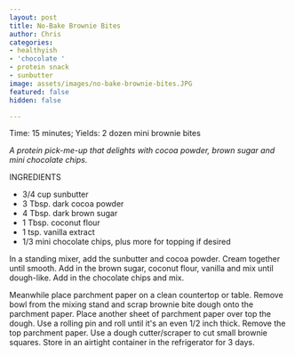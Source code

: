 ```yaml
---
layout: post
title: No-Bake Brownie Bites
author: Chris
categories:
- healthyish
- 'chocolate '
- protein snack
- sunbutter
image: assets/images/no-bake-brownie-bites.JPG
featured: false
hidden: false

---
```

Time: 15 minutes; Yields: 2 dozen mini brownie bites

_A protein pick-me-up that delights with cocoa powder, brown sugar and mini chocolate chips._

INGREDIENTS

* 3/4 cup sunbutter
* 3 Tbsp. dark cocoa powder
* 4 Tbsp. dark brown sugar
* 1 Tbsp. coconut flour
* 1 tsp. vanilla extract
* 1/3 mini chocolate chips, plus more for topping if desired

In a standing mixer, add the sunbutter and cocoa powder. Cream together until smooth. Add in the brown sugar, coconut flour, vanilla and mix until dough-like. Add in the chocolate chips and mix.

Meanwhile place parchment paper on a clean countertop or table. Remove bowl from the mixing stand and scrap brownie bite dough onto the parchment paper. Place another sheet of parchment paper over top the dough. Use a rolling pin and roll until it's an even 1/2 inch thick. Remove the top parchment paper. Use a dough cutter/scraper to cut small brownie squares. Store in an airtight container in the refrigerator for 3 days.